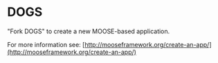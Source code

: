 DOGS
=====

"Fork DOGS" to create a new MOOSE-based application.

For more information see: [http://mooseframework.org/create-an-app/](http://mooseframework.org/create-an-app/)
